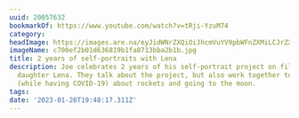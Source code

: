 ```yaml
---
uuid: 20057632
bookmarkOf: https://www.youtube.com/watch?v=tRji-YzuM74
category:
headImage: https://images.are.na/eyJidWNrZXQiOiJhcmVuYV9pbWFnZXMiLCJrZXkiOiIyMDA1NzYzMi9vcmlnaW5hbF9jNzAwZWYyYjAxZDYzNjgxOWIxZmE4NzEzYmJhMmIxYi5qcGciLCJlZGl0cyI6eyJyZXNpemUiOnsid2lkdGgiOjEyMDAsImhlaWdodCI6MTIwMCwiZml0IjoiaW5zaWRlIiwid2l0aG91dEVubGFyZ2VtZW50Ijp0cnVlfSwid2VicCI6eyJxdWFsaXR5Ijo5MH0sImpwZWciOnsicXVhbGl0eSI6OTB9LCJyb3RhdGUiOm51bGx9fQ==?bc=0
imageName: c700ef2b01d636819b1fa8713bba2b1b.jpg
title: 2 years of self-portraits with Lena
description: Joe celebrates 2 years of his self-portrait project on film with his
  daughter Lena. They talk about the project, but also work together to make one photo
  (while having COVID-19) about rockets and going to the moon.
tags:
date: '2023-01-26T19:48:17.311Z'
---
```

